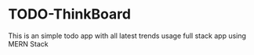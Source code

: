 # TODO-ThinkBoard
This is an simple todo app with all latest trends usage full stack app using MERN Stack
